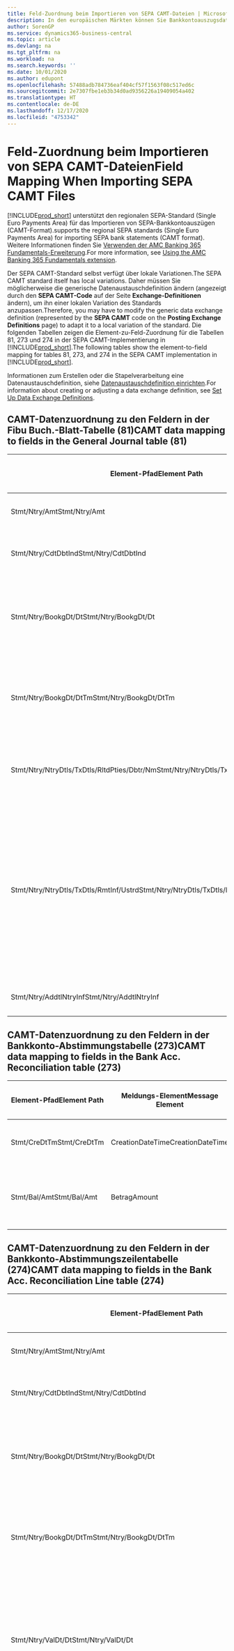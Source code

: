 ```yaml
---
title: Feld-Zuordnung beim Importieren von SEPA CAMT-Dateien | Microsoft Docs
description: In den europäischen Märkten können Sie Bankkontoauszugsdateien in den regionalen SEPA-Standards (einzelner Eurozahlungs-Bereich) importieren.
author: SorenGP
ms.service: dynamics365-business-central
ms.topic: article
ms.devlang: na
ms.tgt_pltfrm: na
ms.workload: na
ms.search.keywords: ''
ms.date: 10/01/2020
ms.author: edupont
ms.openlocfilehash: 57488adb784736eaf404cf57f1563f08c517ed6c
ms.sourcegitcommit: 2e7307fbe1eb3b34d0ad9356226a19409054a402
ms.translationtype: HT
ms.contentlocale: de-DE
ms.lasthandoff: 12/17/2020
ms.locfileid: "4753342"
---
```

# <a name="field-mapping-when-importing-sepa-camt-files"></a><span data-ttu-id="dc03a-103">Feld-Zuordnung beim Importieren von SEPA CAMT-Dateien</span><span class="sxs-lookup"><span data-stu-id="dc03a-103">Field Mapping When Importing SEPA CAMT Files</span></span>
[!INCLUDE[prod_short](includes/prod_short.md)] <span data-ttu-id="dc03a-104">unterstützt den regionalen SEPA-Standard (Single Euro Payments Area) für das Importieren von SEPA-Bankkontoauszügen (CAMT-Format).</span><span class="sxs-lookup"><span data-stu-id="dc03a-104">supports the regional SEPA standards (Single Euro Payments Area) for importing SEPA bank statements (CAMT format).</span></span> <span data-ttu-id="dc03a-105">Weitere Informationen finden Sie [Verwenden der AMC Banking 365 Fundamentals-Erweiterung](ui-extensions-amc-banking.md).</span><span class="sxs-lookup"><span data-stu-id="dc03a-105">For more information, see [Using the AMC Banking 365 Fundamentals extension](ui-extensions-amc-banking.md).</span></span>  

 <span data-ttu-id="dc03a-106">Der SEPA CAMT-Standard selbst verfügt über lokale Variationen.</span><span class="sxs-lookup"><span data-stu-id="dc03a-106">The SEPA CAMT standard itself has local variations.</span></span> <span data-ttu-id="dc03a-107">Daher müssen Sie möglicherweise die generische Datenaustauschdefinition ändern (angezeigt durch den **SEPA CAMT-Code** auf der Seite **Exchange-Definitionen** ändern), um ihn einer lokalen Variation des Standards anzupassen.</span><span class="sxs-lookup"><span data-stu-id="dc03a-107">Therefore, you may have to modify the generic data exchange definition (represented by the **SEPA CAMT** code on the **Posting Exchange Definitions** page) to adapt it to a local variation of the standard.</span></span> <span data-ttu-id="dc03a-108">Die folgenden Tabellen zeigen die Element-zu-Feld-Zuordnung für die Tabellen 81, 273 und 274 in der SEPA CAMT-Implementierung in [!INCLUDE[prod_short](includes/prod_short.md)].</span><span class="sxs-lookup"><span data-stu-id="dc03a-108">The following tables show the element-to-field mapping for tables 81, 273, and 274 in the SEPA CAMT implementation in [!INCLUDE[prod_short](includes/prod_short.md)].</span></span>  

 <span data-ttu-id="dc03a-109">Informationen zum Erstellen oder die Stapelverarbeitung eine Datenaustauschdefinition, siehe [Datenaustauschdefinition einrichten](across-how-to-set-up-data-exchange-definitions.md).</span><span class="sxs-lookup"><span data-stu-id="dc03a-109">For information about creating or adjusting a data exchange definition, see [Set Up Data Exchange Definitions](across-how-to-set-up-data-exchange-definitions.md).</span></span>  

## <a name="camt-data-mapping-to-fields-in-the-general-journal-table-81"></a><span data-ttu-id="dc03a-110">CAMT-Datenzuordnung zu den Feldern in der Fibu Buch.-Blatt-Tabelle (81)</span><span class="sxs-lookup"><span data-stu-id="dc03a-110">CAMT data mapping to fields in the General Journal table (81)</span></span>  

|<span data-ttu-id="dc03a-111">Element-Pfad</span><span class="sxs-lookup"><span data-stu-id="dc03a-111">Element Path</span></span>|<span data-ttu-id="dc03a-112">Meldungs-Element</span><span class="sxs-lookup"><span data-stu-id="dc03a-112">Message Element</span></span>|<span data-ttu-id="dc03a-113">Datentyp</span><span class="sxs-lookup"><span data-stu-id="dc03a-113">Data Type</span></span>|<span data-ttu-id="dc03a-114">Beschreibung</span><span class="sxs-lookup"><span data-stu-id="dc03a-114">Description</span></span>|<span data-ttu-id="dc03a-115">Kennzeichen mit negativem Zeichen</span><span class="sxs-lookup"><span data-stu-id="dc03a-115">Negative-Sign Identifier</span></span>|<span data-ttu-id="dc03a-116">Feldnr.</span><span class="sxs-lookup"><span data-stu-id="dc03a-116">Field No.</span></span>|<span data-ttu-id="dc03a-117">Feldname</span><span class="sxs-lookup"><span data-stu-id="dc03a-117">Field Name</span></span>|  
|------------------|---------------------|---------------|-----------------|-------------------------------|---------------|----------------|  
|<span data-ttu-id="dc03a-118">Stmt/Ntry/Amt</span><span class="sxs-lookup"><span data-stu-id="dc03a-118">Stmt/Ntry/Amt</span></span>|<span data-ttu-id="dc03a-119">Betrag</span><span class="sxs-lookup"><span data-stu-id="dc03a-119">Amount</span></span>|<span data-ttu-id="dc03a-120">Dezimal</span><span class="sxs-lookup"><span data-stu-id="dc03a-120">Decimal</span></span>|<span data-ttu-id="dc03a-121">Der Geldbetrag im Bargeldposten</span><span class="sxs-lookup"><span data-stu-id="dc03a-121">The amount of money in the cash entry</span></span>||<span data-ttu-id="dc03a-122">13</span><span class="sxs-lookup"><span data-stu-id="dc03a-122">13</span></span>|<span data-ttu-id="dc03a-123">Betrag</span><span class="sxs-lookup"><span data-stu-id="dc03a-123">Amount</span></span>|  
|<span data-ttu-id="dc03a-124">Stmt/Ntry/CdtDbtInd</span><span class="sxs-lookup"><span data-stu-id="dc03a-124">Stmt/Ntry/CdtDbtInd</span></span>|<span data-ttu-id="dc03a-125">CreditDebitIndicator</span><span class="sxs-lookup"><span data-stu-id="dc03a-125">CreditDebitIndicator</span></span>|<span data-ttu-id="dc03a-126">Text</span><span class="sxs-lookup"><span data-stu-id="dc03a-126">Text</span></span>|<span data-ttu-id="dc03a-127">Gibt an, ob der Posten ein Habenbetrag oder ein Sollposten ist</span><span class="sxs-lookup"><span data-stu-id="dc03a-127">Indicates whether the entry is a credit or a debit entry</span></span>|<span data-ttu-id="dc03a-128">DBIT</span><span class="sxs-lookup"><span data-stu-id="dc03a-128">DBIT</span></span>|<span data-ttu-id="dc03a-129">13</span><span class="sxs-lookup"><span data-stu-id="dc03a-129">13</span></span>|<span data-ttu-id="dc03a-130">Betrag</span><span class="sxs-lookup"><span data-stu-id="dc03a-130">Amount</span></span>|  
|<span data-ttu-id="dc03a-131">Stmt/Ntry/BookgDt/Dt</span><span class="sxs-lookup"><span data-stu-id="dc03a-131">Stmt/Ntry/BookgDt/Dt</span></span>|<span data-ttu-id="dc03a-132">Datum</span><span class="sxs-lookup"><span data-stu-id="dc03a-132">Date</span></span>|<span data-ttu-id="dc03a-133">Datum</span><span class="sxs-lookup"><span data-stu-id="dc03a-133">Date</span></span>|<span data-ttu-id="dc03a-134">Das Datum der Buchung eines Postens auf einem Konto oder in den Büchern des Buchhaltungsservices.</span><span class="sxs-lookup"><span data-stu-id="dc03a-134">The date when an entry is posted to an account on the account servicer's books</span></span>||<span data-ttu-id="dc03a-135">5</span><span class="sxs-lookup"><span data-stu-id="dc03a-135">5</span></span>|<span data-ttu-id="dc03a-136">Buchungsdatum</span><span class="sxs-lookup"><span data-stu-id="dc03a-136">Posting Date</span></span>|  
|<span data-ttu-id="dc03a-137">Stmt/Ntry/BookgDt/DtTm</span><span class="sxs-lookup"><span data-stu-id="dc03a-137">Stmt/Ntry/BookgDt/DtTm</span></span>|<span data-ttu-id="dc03a-138">DateTime</span><span class="sxs-lookup"><span data-stu-id="dc03a-138">DateTime</span></span>|<span data-ttu-id="dc03a-139">DateTime</span><span class="sxs-lookup"><span data-stu-id="dc03a-139">DateTime</span></span>|<span data-ttu-id="dc03a-140">Das Datum und die Uhrzeit der Buchung eines Postens auf einem Konto oder in den Büchern des Buchhaltungsservices.</span><span class="sxs-lookup"><span data-stu-id="dc03a-140">The date and time when an entry is posted to an account on the account servicer's books</span></span>||<span data-ttu-id="dc03a-141">5</span><span class="sxs-lookup"><span data-stu-id="dc03a-141">5</span></span>|<span data-ttu-id="dc03a-142">Buchungsdatum</span><span class="sxs-lookup"><span data-stu-id="dc03a-142">Posting Date</span></span>|  
|<span data-ttu-id="dc03a-143">Stmt/Ntry/NtryDtls/TxDtls/RltdPties/Dbtr/Nm</span><span class="sxs-lookup"><span data-stu-id="dc03a-143">Stmt/Ntry/NtryDtls/TxDtls/RltdPties/Dbtr/Nm</span></span>|<span data-ttu-id="dc03a-144">Name</span><span class="sxs-lookup"><span data-stu-id="dc03a-144">Name</span></span>|<span data-ttu-id="dc03a-145">Text</span><span class="sxs-lookup"><span data-stu-id="dc03a-145">Text</span></span>|<span data-ttu-id="dc03a-146">Der Name der Partei, die einen Geldbetrag an das (wesentlichen) schuldet können</span><span class="sxs-lookup"><span data-stu-id="dc03a-146">The name of the party that owes an amount of money to the (ultimate) creditor</span></span>||<span data-ttu-id="dc03a-147">1221</span><span class="sxs-lookup"><span data-stu-id="dc03a-147">1221</span></span>|<span data-ttu-id="dc03a-148">Informationen Zahlender</span><span class="sxs-lookup"><span data-stu-id="dc03a-148">Payer Information</span></span>|  
|<span data-ttu-id="dc03a-149">Stmt/Ntry/NtryDtls/TxDtls/RmtInf/Ustrd</span><span class="sxs-lookup"><span data-stu-id="dc03a-149">Stmt/Ntry/NtryDtls/TxDtls/RmtInf/Ustrd</span></span>|<span data-ttu-id="dc03a-150">Unstrukturiert</span><span class="sxs-lookup"><span data-stu-id="dc03a-150">Unstructured</span></span>|<span data-ttu-id="dc03a-151">Text</span><span class="sxs-lookup"><span data-stu-id="dc03a-151">Text</span></span>|<span data-ttu-id="dc03a-152">Informationen, die angegeben werden, um Abgleichen/Abstimmung eines Postens mit den Artikeln zu aktivieren, die die Zahlung abgleichen soll, wie etwa Handelsrechnungen in einem Debitorensystem, in unstrukturierter Form.</span><span class="sxs-lookup"><span data-stu-id="dc03a-152">Information supplied to enable the matching/reconciliation of an entry with the items that the payment is intended to settle, such as commercial invoices in an accounts-receivable system, in an unstructured form</span></span>||<span data-ttu-id="dc03a-153">8</span><span class="sxs-lookup"><span data-stu-id="dc03a-153">8</span></span>|<span data-ttu-id="dc03a-154">Beschreibung</span><span class="sxs-lookup"><span data-stu-id="dc03a-154">Description</span></span>|  
|<span data-ttu-id="dc03a-155">Stmt/Ntry/AddtlNtryInf</span><span class="sxs-lookup"><span data-stu-id="dc03a-155">Stmt/Ntry/AddtlNtryInf</span></span>|<span data-ttu-id="dc03a-156">ZusätzlicheEingabeInformationen</span><span class="sxs-lookup"><span data-stu-id="dc03a-156">AdditionalEntryInformation</span></span>|<span data-ttu-id="dc03a-157">Text</span><span class="sxs-lookup"><span data-stu-id="dc03a-157">Text</span></span>|<span data-ttu-id="dc03a-158">Zusätzliche Informationen zu der Eingabe</span><span class="sxs-lookup"><span data-stu-id="dc03a-158">Additional information about the entry</span></span>||<span data-ttu-id="dc03a-159">1222</span><span class="sxs-lookup"><span data-stu-id="dc03a-159">1222</span></span>|<span data-ttu-id="dc03a-160">Transaktionsinformationen</span><span class="sxs-lookup"><span data-stu-id="dc03a-160">Transaction Information</span></span>|  

## <a name="camt-data-mapping-to-fields-in-the-bank-acc-reconciliation-table-273"></a><span data-ttu-id="dc03a-161">CAMT-Datenzuordnung zu den Feldern in der Bankkonto-Abstimmungstabelle (273)</span><span class="sxs-lookup"><span data-stu-id="dc03a-161">CAMT data mapping to fields in the Bank Acc. Reconciliation table (273)</span></span>  

|<span data-ttu-id="dc03a-162">Element-Pfad</span><span class="sxs-lookup"><span data-stu-id="dc03a-162">Element Path</span></span>|<span data-ttu-id="dc03a-163">Meldungs-Element</span><span class="sxs-lookup"><span data-stu-id="dc03a-163">Message Element</span></span>|<span data-ttu-id="dc03a-164">Datentyp</span><span class="sxs-lookup"><span data-stu-id="dc03a-164">Data Type</span></span>|<span data-ttu-id="dc03a-165">Beschreibung</span><span class="sxs-lookup"><span data-stu-id="dc03a-165">Description</span></span>|<span data-ttu-id="dc03a-166">Kennzeichen mit negativem Zeichen</span><span class="sxs-lookup"><span data-stu-id="dc03a-166">Negative-Sign Identifier</span></span>|<span data-ttu-id="dc03a-167">Feldnr.</span><span class="sxs-lookup"><span data-stu-id="dc03a-167">Field No.</span></span>|<span data-ttu-id="dc03a-168">Feldname</span><span class="sxs-lookup"><span data-stu-id="dc03a-168">Field Name</span></span>|  
|------------------|---------------------|---------------|-----------------|-------------------------------|---------------|----------------|  
|<span data-ttu-id="dc03a-169">Stmt/CreDtTm</span><span class="sxs-lookup"><span data-stu-id="dc03a-169">Stmt/CreDtTm</span></span>|<span data-ttu-id="dc03a-170">CreationDateTime</span><span class="sxs-lookup"><span data-stu-id="dc03a-170">CreationDateTime</span></span>|<span data-ttu-id="dc03a-171">Datum</span><span class="sxs-lookup"><span data-stu-id="dc03a-171">Date</span></span>|<span data-ttu-id="dc03a-172">Das Datum und die Uhrzeit der Erstellung der Nachricht.</span><span class="sxs-lookup"><span data-stu-id="dc03a-172">The date and time when the message was created</span></span>||<span data-ttu-id="dc03a-173">3</span><span class="sxs-lookup"><span data-stu-id="dc03a-173">3</span></span>|<span data-ttu-id="dc03a-174">Auszugsdatum</span><span class="sxs-lookup"><span data-stu-id="dc03a-174">Statement Date</span></span>|  
|<span data-ttu-id="dc03a-175">Stmt/Bal/Amt</span><span class="sxs-lookup"><span data-stu-id="dc03a-175">Stmt/Bal/Amt</span></span>|<span data-ttu-id="dc03a-176">Betrag</span><span class="sxs-lookup"><span data-stu-id="dc03a-176">Amount</span></span>|<span data-ttu-id="dc03a-177">Dezimal</span><span class="sxs-lookup"><span data-stu-id="dc03a-177">Decimal</span></span>|<span data-ttu-id="dc03a-178">Der Betrag, der aus den Nettobeträgen für alle Soll- und Habenposten resultiert</span><span class="sxs-lookup"><span data-stu-id="dc03a-178">The amount resulting from the netted amounts for all debit and credit entries</span></span>||<span data-ttu-id="dc03a-179">4</span><span class="sxs-lookup"><span data-stu-id="dc03a-179">4</span></span>|<span data-ttu-id="dc03a-180">Auszug Schluss-Saldo</span><span class="sxs-lookup"><span data-stu-id="dc03a-180">Statement Ending Balance</span></span>|  

## <a name="camt-data-mapping-to-fields-in-the-bank-acc-reconciliation-line-table-274"></a><span data-ttu-id="dc03a-181">CAMT-Datenzuordnung zu den Feldern in der Bankkonto-Abstimmungszeilentabelle (274)</span><span class="sxs-lookup"><span data-stu-id="dc03a-181">CAMT data mapping to fields in the Bank Acc. Reconciliation Line table (274)</span></span>  

|<span data-ttu-id="dc03a-182">Element-Pfad</span><span class="sxs-lookup"><span data-stu-id="dc03a-182">Element Path</span></span>|<span data-ttu-id="dc03a-183">Meldungs-Element</span><span class="sxs-lookup"><span data-stu-id="dc03a-183">Message Element</span></span>|<span data-ttu-id="dc03a-184">Datentyp</span><span class="sxs-lookup"><span data-stu-id="dc03a-184">Data Type</span></span>|<span data-ttu-id="dc03a-185">Beschreibung</span><span class="sxs-lookup"><span data-stu-id="dc03a-185">Description</span></span>|<span data-ttu-id="dc03a-186">Kennzeichen mit negativem Zeichen</span><span class="sxs-lookup"><span data-stu-id="dc03a-186">Negative-Sign Identifier</span></span>|<span data-ttu-id="dc03a-187">Feldnr.</span><span class="sxs-lookup"><span data-stu-id="dc03a-187">Field No.</span></span>|<span data-ttu-id="dc03a-188">Feldname</span><span class="sxs-lookup"><span data-stu-id="dc03a-188">Field Name</span></span>|  
|------------------|---------------------|---------------|-----------------|-------------------------------|---------------|----------------|  
|<span data-ttu-id="dc03a-189">Stmt/Ntry/Amt</span><span class="sxs-lookup"><span data-stu-id="dc03a-189">Stmt/Ntry/Amt</span></span>|<span data-ttu-id="dc03a-190">Betrag</span><span class="sxs-lookup"><span data-stu-id="dc03a-190">Amount</span></span>|<span data-ttu-id="dc03a-191">Dezimal</span><span class="sxs-lookup"><span data-stu-id="dc03a-191">Decimal</span></span>|<span data-ttu-id="dc03a-192">Der Geldbetrag im Bargeldposten</span><span class="sxs-lookup"><span data-stu-id="dc03a-192">The amount of money in the cash entry</span></span>||<span data-ttu-id="dc03a-193">7</span><span class="sxs-lookup"><span data-stu-id="dc03a-193">7</span></span>|<span data-ttu-id="dc03a-194">Auszugsbetrag</span><span class="sxs-lookup"><span data-stu-id="dc03a-194">Statement Amount</span></span>|  
|<span data-ttu-id="dc03a-195">Stmt/Ntry/CdtDbtInd</span><span class="sxs-lookup"><span data-stu-id="dc03a-195">Stmt/Ntry/CdtDbtInd</span></span>|<span data-ttu-id="dc03a-196">CreditDebitIndicator</span><span class="sxs-lookup"><span data-stu-id="dc03a-196">CreditDebitIndicator</span></span>|<span data-ttu-id="dc03a-197">Text</span><span class="sxs-lookup"><span data-stu-id="dc03a-197">Text</span></span>|<span data-ttu-id="dc03a-198">Gibt an, ob der Posten ein Habenbetrag oder ein Sollposten ist</span><span class="sxs-lookup"><span data-stu-id="dc03a-198">Indicates whether the entry is a credit or a debit entry</span></span>|<span data-ttu-id="dc03a-199">DBIT</span><span class="sxs-lookup"><span data-stu-id="dc03a-199">DBIT</span></span>|<span data-ttu-id="dc03a-200">7</span><span class="sxs-lookup"><span data-stu-id="dc03a-200">7</span></span>|<span data-ttu-id="dc03a-201">Auszugsbetrag</span><span class="sxs-lookup"><span data-stu-id="dc03a-201">Statement Amount</span></span>|  
|<span data-ttu-id="dc03a-202">Stmt/Ntry/BookgDt/Dt</span><span class="sxs-lookup"><span data-stu-id="dc03a-202">Stmt/Ntry/BookgDt/Dt</span></span>|<span data-ttu-id="dc03a-203">Datum</span><span class="sxs-lookup"><span data-stu-id="dc03a-203">Date</span></span>|<span data-ttu-id="dc03a-204">Datum</span><span class="sxs-lookup"><span data-stu-id="dc03a-204">Date</span></span>|<span data-ttu-id="dc03a-205">Das Datum der Buchung eines Postens auf einem Konto oder in den Büchern des Buchhaltungsservices.</span><span class="sxs-lookup"><span data-stu-id="dc03a-205">The date when an entry is posted to an account on the account servicer's books</span></span>||<span data-ttu-id="dc03a-206">5</span><span class="sxs-lookup"><span data-stu-id="dc03a-206">5</span></span>|<span data-ttu-id="dc03a-207">Transaktionsdatum</span><span class="sxs-lookup"><span data-stu-id="dc03a-207">Transaction Date</span></span>|  
|<span data-ttu-id="dc03a-208">Stmt/Ntry/BookgDt/DtTm</span><span class="sxs-lookup"><span data-stu-id="dc03a-208">Stmt/Ntry/BookgDt/DtTm</span></span>|<span data-ttu-id="dc03a-209">DateTime</span><span class="sxs-lookup"><span data-stu-id="dc03a-209">DateTime</span></span>|<span data-ttu-id="dc03a-210">DateTime</span><span class="sxs-lookup"><span data-stu-id="dc03a-210">DateTime</span></span>|<span data-ttu-id="dc03a-211">Das Datum und die Uhrzeit der Buchung eines Postens auf einem Konto oder in den Büchern des Buchhaltungsservices.</span><span class="sxs-lookup"><span data-stu-id="dc03a-211">The date and time when an entry is posted to an account on the account servicer's books</span></span>||<span data-ttu-id="dc03a-212">5</span><span class="sxs-lookup"><span data-stu-id="dc03a-212">5</span></span>|<span data-ttu-id="dc03a-213">Transaktionsdatum</span><span class="sxs-lookup"><span data-stu-id="dc03a-213">Transaction Date</span></span>|  
|<span data-ttu-id="dc03a-214">Stmt/Ntry/ValDt/Dt</span><span class="sxs-lookup"><span data-stu-id="dc03a-214">Stmt/Ntry/ValDt/Dt</span></span>|<span data-ttu-id="dc03a-215">Datum</span><span class="sxs-lookup"><span data-stu-id="dc03a-215">Date</span></span>|<span data-ttu-id="dc03a-216">Datum</span><span class="sxs-lookup"><span data-stu-id="dc03a-216">Date</span></span>|<span data-ttu-id="dc03a-217">Das Datum, an dem Anlagen für den Kontobesitzer im Falle eines Habenpostens verfügbar sind oder oder im Falle eines Sollpostens nicht mehr verfügbar sind.</span><span class="sxs-lookup"><span data-stu-id="dc03a-217">The date when assets become available to the account owner in case of a credit entry, or cease to be available to the account owner in case of a debit entry</span></span>||<span data-ttu-id="dc03a-218">12</span><span class="sxs-lookup"><span data-stu-id="dc03a-218">12</span></span>|<span data-ttu-id="dc03a-219">Valutadatum</span><span class="sxs-lookup"><span data-stu-id="dc03a-219">Value Date</span></span>|  
|<span data-ttu-id="dc03a-220">Stmt/Ntry/ValDt/DtTm</span><span class="sxs-lookup"><span data-stu-id="dc03a-220">Stmt/Ntry/ValDt/DtTm</span></span>|<span data-ttu-id="dc03a-221">DateTime</span><span class="sxs-lookup"><span data-stu-id="dc03a-221">DateTime</span></span>|<span data-ttu-id="dc03a-222">DateTime</span><span class="sxs-lookup"><span data-stu-id="dc03a-222">DateTime</span></span>|<span data-ttu-id="dc03a-223">Das Datum und die Uhrzeit, wenn Anlagen für den Kontobesitzer im Falle eines Habenpostens verfügbar sind oder oder im Falle eines Sollpostens nicht mehr verfügbar sind.</span><span class="sxs-lookup"><span data-stu-id="dc03a-223">The date and time when assets become available to the account owner in case of a credit entry, or cease to be available to the account owner in case of a debit entry</span></span>||<span data-ttu-id="dc03a-224">12</span><span class="sxs-lookup"><span data-stu-id="dc03a-224">12</span></span>|<span data-ttu-id="dc03a-225">Valutadatum</span><span class="sxs-lookup"><span data-stu-id="dc03a-225">Value Date</span></span>|  
|<span data-ttu-id="dc03a-226">Stmt/Ntry/NtryDtls/TxDtls/RltdPties/Dbtr/Nm</span><span class="sxs-lookup"><span data-stu-id="dc03a-226">Stmt/Ntry/NtryDtls/TxDtls/RltdPties/Dbtr/Nm</span></span>|<span data-ttu-id="dc03a-227">Name</span><span class="sxs-lookup"><span data-stu-id="dc03a-227">Name</span></span>|<span data-ttu-id="dc03a-228">Text</span><span class="sxs-lookup"><span data-stu-id="dc03a-228">Text</span></span>|<span data-ttu-id="dc03a-229">Der Name der Partei, die einen Geldbetrag an das (wesentlichen) schuldet können</span><span class="sxs-lookup"><span data-stu-id="dc03a-229">The name of the party that owes an amount of money to the (ultimate) creditor</span></span>||<span data-ttu-id="dc03a-230">15</span><span class="sxs-lookup"><span data-stu-id="dc03a-230">15</span></span>|<span data-ttu-id="dc03a-231">Informationen Zahlender</span><span class="sxs-lookup"><span data-stu-id="dc03a-231">Payer Information</span></span>|  
|<span data-ttu-id="dc03a-232">Stmt/Ntry/NtryDtls/TxDtls/RmtInf/Ustrd</span><span class="sxs-lookup"><span data-stu-id="dc03a-232">Stmt/Ntry/NtryDtls/TxDtls/RmtInf/Ustrd</span></span>|<span data-ttu-id="dc03a-233">Unstrukturiert</span><span class="sxs-lookup"><span data-stu-id="dc03a-233">Unstructured</span></span>|<span data-ttu-id="dc03a-234">Text</span><span class="sxs-lookup"><span data-stu-id="dc03a-234">Text</span></span>|<span data-ttu-id="dc03a-235">Informationen, die angegeben werden, um Abgleichen/Abstimmung eines Postens mit den Artikeln zu aktivieren, die die Zahlung abgleichen soll, wie etwa Handelsrechnungen in einem Debitorensystem, in unstrukturierter Form.</span><span class="sxs-lookup"><span data-stu-id="dc03a-235">Information supplied to enable the matching/reconciliation of an entry with the items that the payment is intended to settle, such as commercial invoices in an accounts-receivable system, in an unstructured form</span></span>||<span data-ttu-id="dc03a-236">6</span><span class="sxs-lookup"><span data-stu-id="dc03a-236">6</span></span>|<span data-ttu-id="dc03a-237">Beschreibung</span><span class="sxs-lookup"><span data-stu-id="dc03a-237">Description</span></span>|  
|<span data-ttu-id="dc03a-238">Stmt/Ntry/AddtlNtryInf</span><span class="sxs-lookup"><span data-stu-id="dc03a-238">Stmt/Ntry/AddtlNtryInf</span></span>|<span data-ttu-id="dc03a-239">ZusätzlicheEingabeInformationen</span><span class="sxs-lookup"><span data-stu-id="dc03a-239">AdditionalEntryInformation</span></span>|<span data-ttu-id="dc03a-240">Text</span><span class="sxs-lookup"><span data-stu-id="dc03a-240">Text</span></span>|<span data-ttu-id="dc03a-241">Zusätzliche Informationen zu der Eingabe</span><span class="sxs-lookup"><span data-stu-id="dc03a-241">Additional information about the entry</span></span>||<span data-ttu-id="dc03a-242">16</span><span class="sxs-lookup"><span data-stu-id="dc03a-242">16</span></span>|<span data-ttu-id="dc03a-243">Transaktionsinformationen</span><span class="sxs-lookup"><span data-stu-id="dc03a-243">Transaction Information</span></span>|  

 <span data-ttu-id="dc03a-244">Elemente im **Ntry**-Knoten, die in [!INCLUDE[prod_short](includes/prod_short.md)] importiert, aber nicht mit einem Feld verknüpft werden, werden in der **Exch.Spaltendefinition buchen**-Tabelle gespeichert.</span><span class="sxs-lookup"><span data-stu-id="dc03a-244">Elements in the **Ntry** node that are imported into [!INCLUDE[prod_short](includes/prod_short.md)] but not mapped to any fields are stored in the **Posting Exch. Column Def** table.</span></span> <span data-ttu-id="dc03a-245">Benutzer können diese Elemente **Zahlungsabstimmungsbuch.-Blatt**, **Zahlungsausgleich** und **Bankkonto Abstimmen** Seiten anzeigen, indem sie die **Details zur Bankauszugsposition** Aktion auswählen.</span><span class="sxs-lookup"><span data-stu-id="dc03a-245">Users can view these elements from the **Payment Reconciliation Journal**, **Payment Application**, and **Bank Acc. Reconciliation** pages by choosing the **Bank Statement Line Details** action.</span></span> <span data-ttu-id="dc03a-246">Weitere Informationen finden Sie unter [Abstimmen von Zahlungen mithilfe der automatischen Anwendung](receivables-how-reconcile-payments-auto-application.md).</span><span class="sxs-lookup"><span data-stu-id="dc03a-246">For more information, see [Reconcile Payments Using Automatic Application](receivables-how-reconcile-payments-auto-application.md).</span></span>

> [!IMPORTANT]
> <span data-ttu-id="dc03a-247">Bei einem Import von CAMT-Bankauszügen erwartet [!INCLUDE[prod_short](includes/prod_short.md)], dass jede Transaktion eindeutig ist. Dies bedeutet, dass das Feld **Transaktions-ID**, das vom Tag *Stmt/Ntry/NtryDtls/TxDtls/Refs/EndToEndId* in der CAMT-Datei stammt, innerhalb der offenen Bankkontoabstimmung eindeutig sein muss.</span><span class="sxs-lookup"><span data-stu-id="dc03a-247">In an import of CAMT bank statements, [!INCLUDE[prod_short](includes/prod_short.md)] expects each transaction to be unique, which means that the **Transaction ID** field that comes from the *Stmt/Ntry/NtryDtls/TxDtls/Refs/EndToEndId* tag in the CAMT file, must be unique within the open bank account reconciliation.</span></span> <span data-ttu-id="dc03a-248">Wenn die Informationen nicht vorhanden sind, ignoriert [!INCLUDE[prod_short](includes/prod_short.md)] die Zahlung.</span><span class="sxs-lookup"><span data-stu-id="dc03a-248">If the information is not present, [!INCLUDE[prod_short](includes/prod_short.md)] ignores the payment.</span></span> <span data-ttu-id="dc03a-249">Wenn eine frühere Bankabstimmung für dasselbe Bankkonto mit derselben Transaktions-ID wie beim aktuellen Import gebucht wurde, wird die aktuelle Transaktion nicht automatisch abgestimmt, kann aber dennoch importiert werden.</span><span class="sxs-lookup"><span data-stu-id="dc03a-249">If an earlier bank reconciliation on the same bank account was posted with the same transaction ID as on the current import, the current transaction will not automatically reconcile but can still be imported.</span></span>

## <a name="see-also"></a><span data-ttu-id="dc03a-250">Siehe auch</span><span class="sxs-lookup"><span data-stu-id="dc03a-250">See Also</span></span>  
[<span data-ttu-id="dc03a-251">Datenaustausch einrichten</span><span class="sxs-lookup"><span data-stu-id="dc03a-251">Setting Up Data Exchange</span></span>](across-set-up-data-exchange.md)  
[<span data-ttu-id="dc03a-252">Daten elektronisch austauschen</span><span class="sxs-lookup"><span data-stu-id="dc03a-252">Exchanging Data Electronically</span></span>](across-data-exchange.md)  
<span data-ttu-id="dc03a-253">[Verwenden der AMC Banking 365 Fundamentals-Erweiterung](ui-extensions-amc-banking.md) </span><span class="sxs-lookup"><span data-stu-id="dc03a-253">[Using the AMC Banking 365 Fundamentals extension](ui-extensions-amc-banking.md) </span></span>  
[<span data-ttu-id="dc03a-254">Verwenden von XML-Schemas, um Datenaustauschdefinitionen vorzubereiten</span><span class="sxs-lookup"><span data-stu-id="dc03a-254">Use XML Schemas to Prepare Data Exchange Definitions</span></span>](across-how-to-use-xml-schemas-to-prepare-data-exchange-definitions.md)  
[<span data-ttu-id="dc03a-255">Zahlungen mit automatischem Ausgleich abstimmen</span><span class="sxs-lookup"><span data-stu-id="dc03a-255">Reconcile Payments Using Automatic Application</span></span>](receivables-how-reconcile-payments-auto-application.md)  
